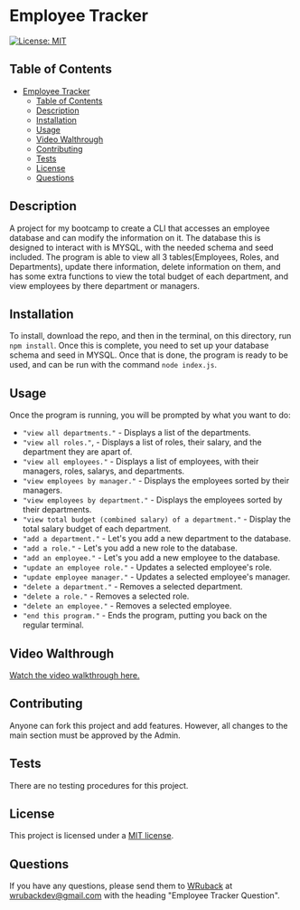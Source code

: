 # Employee Tracker

[![License: MIT](https://img.shields.io/badge/License-MIT-yellow.svg)](https://opensource.org/licenses/MIT)

## Table of Contents

- [Employee Tracker](#employee-tracker)
  - [Table of Contents](#table-of-contents)
  - [Description](#description)
  - [Installation](#installation)
  - [Usage](#usage)
  - [Video Walthrough](#video-walthrough)
  - [Contributing](#contributing)
  - [Tests](#tests)
  - [License](#license)
  - [Questions](#questions)

## Description

A project for my bootcamp to create a CLI that accesses an employee database and can modify the information on it. The database this is designed to interact with is MYSQL, with the needed schema and seed included. The program is able to view all 3 tables(Employees, Roles, and Departments), update there information, delete information on them, and has some extra functions to view the total budget of each department, and view employees by there department or managers.

## Installation

To install, download the repo, and then in the terminal, on this directory, run `npm install`. Once this is complete, you need to set up your database schema and seed in MYSQL. Once that is done, the program is ready to be used, and can be run with the command `node index.js`.

## Usage

Once the program is running, you will be prompted by what you want to do: 

- `"view all departments."` - Displays a list of the departments.
- `"view all roles."`, - Displays a list of roles, their salary, and the department they are apart of.
- `"view all employees."` - Displays a list of employees, with their managers, roles, salarys, and departments.
- `"view employees by manager."` - Displays the employees sorted by their managers.
- `"view employees by department."` - Displays the employees sorted by their departments.
- `"view total budget (combined salary) of a department."` - Display the total salary budget of each department.
- `"add a department."` - Let's you add a new department to the database.
- `"add a role."` - Let's you add a new role to the database.
- `"add an employee."` - Let's you add a new employee to the database.
- `"update an employee role."` - Updates a selected employee's role.
- `"update employee manager."` - Updates a selected employee's manager.
- `"delete a department."` - Removes a selected department.
- `"delete a role."` - Removes a selected role.
- `"delete an employee."` - Removes a selected employee.
- `"end this program."` - Ends the program, putting you back on the regular terminal.

## Video Walthrough

[Watch the video walkthrough here.](https://drive.google.com/file/d/1PAk1JhZwR88n1xZdIxRyqP2X-_cN_9iv/view?usp=sharing)

## Contributing

Anyone can fork this project and add features. However, all changes to the main section must be approved by the Admin.

## Tests

There are no testing procedures for this project.

## License

This project is licensed under a [MIT license](https://opensource.org/licenses/MIT).

## Questions

If you have any questions, please send them to [WRuback](https://github.com/WRuback) at wrubackdev@gmail.com with the heading "Employee Tracker Question".
